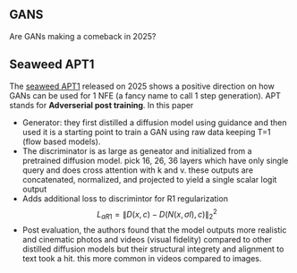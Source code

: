 ## GANS
Are GANs making a comeback in 2025? 

## Seaweed APT1
The [seaweed APT1](https://arxiv.org/pdf/2501.08316) released on 2025 shows a positive direction on how GANs can be used for 1 NFE (a fancy name to call 1 step generation). APT stands for **Adverserial post training**. In this paper 
- Generator: they first distilled a diffusion model using guidance and then used it is a starting point to train a GAN using raw data keeping T=1 (flow based models). 
- The discriminator is as large as geneator and initialized from a pretrained diffusion model. pick 16, 26, 36 layers which have only single query and does cross attention with k and v. these outputs are concatenated, normalized, and projected to yield a single scalar logit output
- Adds additional loss to discrimintor for R1 regularization
$$
L_{aR1} = \|D(x, c) - D(N(x, \sigma I), c)\|_2^2
$$
- Post evaluation, the authors found that the model outputs more realistic and cinematic photos and videos (visual fidelity) compared to other distilled diffusion models but their structural integrety and alignment to text took a hit. this more common in videos compared to images. 
